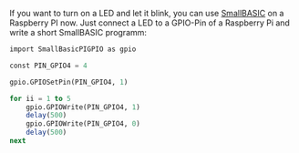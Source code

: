 If you want to turn on a LED and let it blink, you can use [SmallBASIC](smallbasic.github.io) on a Raspberry PI now. Just connect a LED to a GPIO-Pin of a Raspberry Pi and write a short SmallBASIC programm:


```purebasic
import SmallBasicPIGPIO as gpio

const PIN_GPIO4 = 4

gpio.GPIOSetPin(PIN_GPIO4, 1)

for ii = 1 to 5
	gpio.GPIOWrite(PIN_GPIO4, 1)
	delay(500)
	gpio.GPIOWrite(PIN_GPIO4, 0)
	delay(500)
next
```
